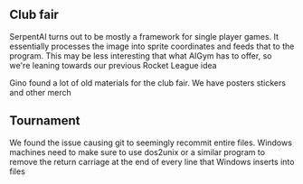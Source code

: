 ## Club fair
SerpentAI turns out to be mostly a framework for single player games. It
essentially processes the image into sprite coordinates and feeds that to the
program. This may be less interesting that what AIGym has to offer, so we're
leaning towards our previous Rocket League idea

Gino found a lot of old materials for the club fair. We have posters stickers
and other merch

## Tournament
We found the issue causing git to seemingly recommit entire files. Windows
machines need to make sure to use dos2unix or a similar program to remove the
return carriage at the end of every line that Windows inserts into files
